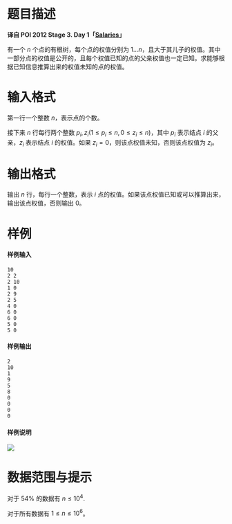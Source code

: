 
# 题目描述

**译自 POI 2012 Stage 3. Day 1「[Salaries](https://szkopul.edu.pl/problemset/problem/_qn633f6DVAHRkv0OX3LQaph/site/?key=statement)」**

有一个 $n$ 个点的有根树，每个点的权值分别为 $1 \ldots n$，且大于其儿子的权值。其中一部分点的权值是公开的，且每个权值已知的点的父亲权值也一定已知。求能够根据已知信息推算出来的权值未知的点的权值。

# 输入格式

第一行一个整数 $n$，表示点的个数。

接下来 $n$ 行每行两个整数 $p_i, z_i (1 \le p_i \le n,0 \le z_i \le n)$，其中 $p_i$ 表示结点 $i$ 的父亲，$z_i$ 表示结点 $i$ 的权值。如果 $z_i = 0$，则该点权值未知，否则该点权值为 $z_i$。

# 输出格式

输出 $n$ 行，每行一个整数，表示 $i$ 点的权值。如果该点权值已知或可以推算出来，输出该点权值，否则输出 $0$。

# 样例

#### 样例输入
```plain
10
2 2
2 10
1 0
2 9
2 5
4 0
6 0
6 0
5 0
5 0
```

#### 样例输出
```plain
2
10
1
9
5
8
0
0
0
0
```

#### 样例说明
![](/source/loj/2700/img/aHR0cHM6Ly9zemtvcHVsLmVkdS5wbC9wcm9ibGVtc2V0L3Byb2JsZW0vNG53bllxaHUyZ0U2ZEI1YUpVQ2lsdG51L3NpdGUvaW1hZ2VzL09JMTkvcGVuemFkMS5naWY=.gif)

# 数据范围与提示

对于 $54\%$ 的数据有 $n \le 10^4$.

对于所有数据有 $1 \le n \le 10^6$。

